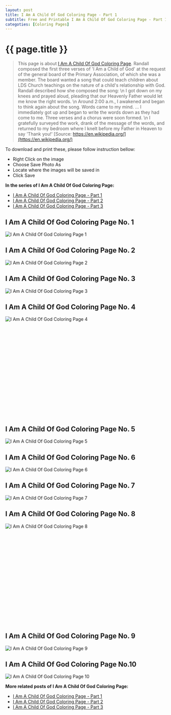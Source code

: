 ```yaml
---
layout: post
title: I Am A Child Of God Coloring Page - Part 1
subtitle: Free and Printable I Am A Child Of God Coloring Page - Part 1
categoties: [Coloring Pages]
---
```

{{ page.title }}
================
> This page is about [I Am A Child Of God Coloring Page](https://freecoloringpages.github.io/). Randall composed the first three verses of 'I Am a Child of God' at the request of the general board of the Primary Association, of which she was a member. The board wanted a song that could teach children about LDS Church teachings on the nature of a child's relationship with God. Randall described how she composed the song: \n I got down on my knees and prayed aloud, pleading that our Heavenly Father would let me know the right words. \n Around 2:00 a.m., I awakened and began to think again about the song. Words came to my mind. … I immediately got up and began to write the words down as they had come to me. Three verses and a chorus were soon formed. \n I gratefully surveyed the work, drank of the message of the words, and returned to my bedroom where I knelt before my Father in Heaven to say 'Thank you!' [Source: https://en.wikipedia.org/](https://en.wikipedia.org/)

To download and print these, please follow instruction bellow:
* Right Click on the image 
* Choose Save Photo As 
* Locate where the images will be saved in 
* Click Save

**In the series of I Am A Child Of God Coloring Page:**

* [I Am A Child Of God Coloring Page - Part 1](https://freecoloringpages.github.io/2017/12/01/I-Am-A-Child-Of-God-Coloring-Page-part-1.html)
* [I Am A Child Of God Coloring Page - Part 2](https://freecoloringpages.github.io/2017/12/01/I-Am-A-Child-Of-God-Coloring-Page-part-2.html)
* [I Am A Child Of God Coloring Page - Part 3](https://freecoloringpages.github.io/2017/12/01/I-Am-A-Child-Of-God-Coloring-Page-part-3.html)

## I Am A Child Of God Coloring Page No. 1
![I Am A Child Of God Coloring Page 1](https://freecoloringpages.github.io/img1/I-Am-A-Child-Of-God-Coloring-Page%20(1).jpg "I Am A Child Of God Coloring Page 1")

## I Am A Child Of God Coloring Page No. 2
![I Am A Child Of God Coloring Page 2](https://freecoloringpages.github.io/img1/I-Am-A-Child-Of-God-Coloring-Page%20(2).jpg "I Am A Child Of God Coloring Page 2")

## I Am A Child Of God Coloring Page No. 3
![I Am A Child Of God Coloring Page 3](https://freecoloringpages.github.io/img1/I-Am-A-Child-Of-God-Coloring-Page%20(3).jpg "I Am A Child Of God Coloring Page 3")

## I Am A Child Of God Coloring Page No. 4
![I Am A Child Of God Coloring Page 4](https://freecoloringpages.github.io/img1/I-Am-A-Child-Of-God-Coloring-Page%20(4).jpg "I Am A Child Of God Coloring Page 4")

<script async src="//pagead2.googlesyndication.com/pagead/js/adsbygoogle.js"></script><!-- Texxtonly --><ins class="adsbygoogle" style="display:inline-block;width:336px;height:280px" data-ad-client="ca-pub-6753140515841889" data-ad-slot="3207852233"></ins><script>(adsbygoogle = window.adsbygoogle || []).push({}); </script>

## I Am A Child Of God Coloring Page No. 5
![I Am A Child Of God Coloring Page 5](https://freecoloringpages.github.io/img1/I-Am-A-Child-Of-God-Coloring-Page%20(5).jpg "I Am A Child Of God Coloring Page 5")

## I Am A Child Of God Coloring Page No. 6
![I Am A Child Of God Coloring Page 6](https://freecoloringpages.github.io/img1/I-Am-A-Child-Of-God-Coloring-Page%20(6).jpg "I Am A Child Of God Coloring Page 6")

## I Am A Child Of God Coloring Page No. 7
![I Am A Child Of God Coloring Page 7](https://freecoloringpages.github.io/img1/I-Am-A-Child-Of-God-Coloring-Page%20(7).jpg "I Am A Child Of God Coloring Page 7")

## I Am A Child Of God Coloring Page No. 8
![I Am A Child Of God Coloring Page 8](https://freecoloringpages.github.io/img1/I-Am-A-Child-Of-God-Coloring-Page%20(8).jpg "I Am A Child Of God Coloring Page 8")

<script async src="//pagead2.googlesyndication.com/pagead/js/adsbygoogle.js"></script><!-- Texxtonly --><ins class="adsbygoogle" style="display:inline-block;width:336px;height:280px" data-ad-client="ca-pub-6753140515841889" data-ad-slot="3207852233"></ins><script>(adsbygoogle = window.adsbygoogle || []).push({}); </script>

## I Am A Child Of God Coloring Page No. 9
![I Am A Child Of God Coloring Page 9](https://freecoloringpages.github.io/img1/I-Am-A-Child-Of-God-Coloring-Page%20(9).jpg "I Am A Child Of God Coloring Page 9")

## I Am A Child Of God Coloring Page No.10
![I Am A Child Of God Coloring Page 10](https://freecoloringpages.github.io/img1/I-Am-A-Child-Of-God-Coloring-Page%20(10).jpg "I Am A Child Of God Coloring Page 10")

**More related posts of I Am A Child Of God Coloring Page:**

* [I Am A Child Of God Coloring Page - Part 1](https://freecoloringpages.github.io/2017/12/01/I-Am-A-Child-Of-God-Coloring-Page-part-1.html)
* [I Am A Child Of God Coloring Page - Part 2](https://freecoloringpages.github.io/2017/12/01/I-Am-A-Child-Of-God-Coloring-Page-part-2.html)
* [I Am A Child Of God Coloring Page - Part 3](https://freecoloringpages.github.io/2017/12/01/I-Am-A-Child-Of-God-Coloring-Page-part-3.html)

